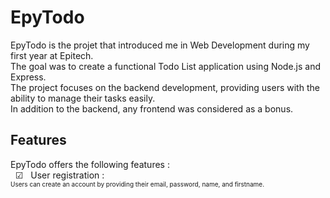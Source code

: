 
# EpyTodo

EpyTodo is the projet that introduced me in Web Development during my first year at Epitech.  
The goal was to create a functional Todo List application using Node.js and Express.  
The project focuses on the backend development, providing users with the ability to manage their tasks easily.  
In addition to the backend, any frontend was considered as a bonus. 
## Features

EpyTodo offers the following features :  
&nbsp;&nbsp;&#x2611;&nbsp;&nbsp; User registration :  
<font size="1"> Users can create an account by providing their email, password, name, and firstname. </font>